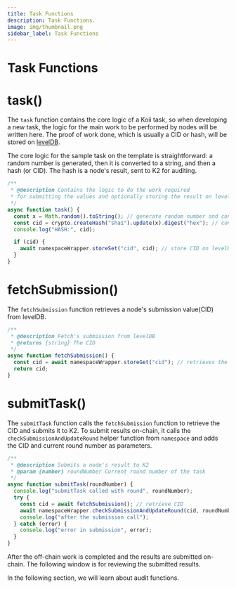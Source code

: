```yaml
---
title: Task Functions
description: Task Functions.
image: img/thumbnail.png
sidebar_label: Task Functions
---
```


# Task Functions

# task()

The `task` function contains the core logic of a Koii task, so when developing a new task, the logic for the main work to be performed by nodes will be written here. The proof of work done, which is usually a CID or hash, will be stored on [levelDB](/develop/microservices-and-tasks/task-development-kit-tdk/using-the-task-namespace/leveldb).

The core logic for the sample task on the template is straightforward: a random number is generated, then it is converted to a string, and then a hash (or CID). The hash is a node's result, sent to K2 for auditing.

```javascript
/**
 * @description Contains the logic to do the work required
 * for submitting the values and optionally storing the result on levelDB
 */
async function task() {
  const x = Math.random().toString(); // generate random number and convert to string
  const cid = crypto.createHash("sha1").update(x).digest("hex"); // convert to CID
  console.log("HASH:", cid);

  if (cid) {
    await namespaceWrapper.storeSet("cid", cid); // store CID on levelDB
  }
}
```

# fetchSubmission()

The `fetchSubmission` function retrieves a node's submission value(CID) from levelDB.

```javascript
/**
 * @description Fetch's submission from levelDB
 * @returns {string} The CID
 */
async function fetchSubmission() {
  const cid = await namespaceWrapper.storeGet("cid"); // retrieves the cid
  return cid;
}
```

# submitTask()

The `submitTask` function calls the `fetchSubmission` function to retrieve the CID and submits it to K2.
To submit results on-chain, it calls the `checkSubmissionAndUpdateRound` helper function from `namespace` and adds the CID and current round number as parameters.

```javascript
/**
 * @description Submits a node's result to K2
 * @param {number} roundNumber Current round number of the task
 */
async function submitTask(roundNumber) {
  console.log("submitTask called with round", roundNumber);
  try {
    const cid = await fetchSubmission(); // retrieve CID
    await namespaceWrapper.checkSubmissionAndUpdateRound(cid, roundNumber); // submit to K2
    console.log("after the submission call");
  } catch (error) {
    console.log("error in submission", error);
  }
}
```

After the off-chain work is completed and the results are submitted on-chain. The following window is for reviewing the submitted results.

In the following section, we will learn about audit functions.
